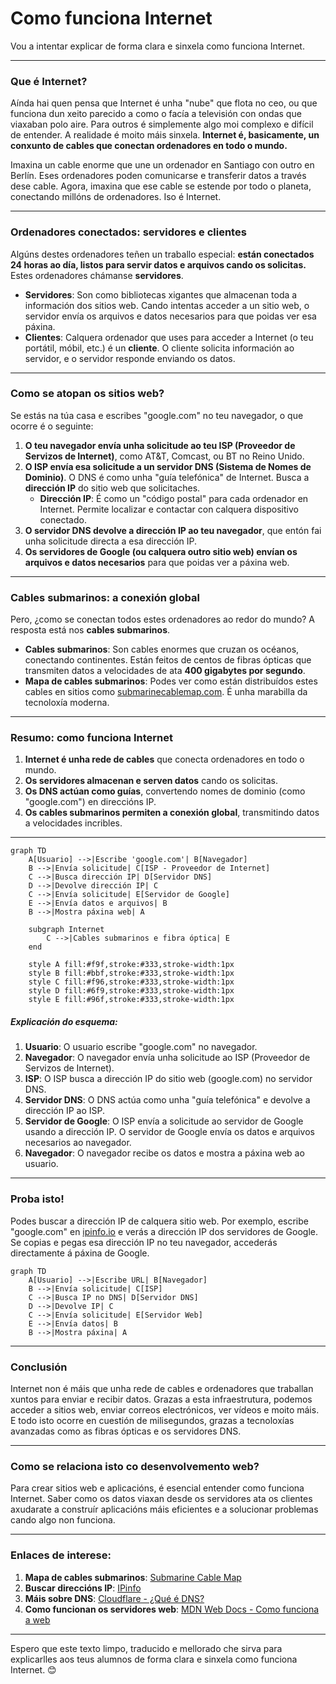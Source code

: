 # Como funciona Internet

Vou a intentar explicar de forma clara e sinxela como funciona Internet. 

---

### **Que é Internet?**

Aínda hai quen pensa que Internet é unha "nube" que flota no ceo, ou que funciona dun xeito parecido a como o facía a televisión con ondas que viaxaban polo aire. Para outros é simplemente algo moi complexo e difícil de entender. A realidade é moito máis sinxela. **Internet é, basicamente, un conxunto de cables que conectan ordenadores en todo o mundo.** 

Imaxina un cable enorme que une un ordenador en Santiago con outro en Berlín. Eses ordenadores poden comunicarse e transferir datos a través dese cable. Agora, imaxina que ese cable se estende por todo o planeta, conectando millóns de ordenadores. Iso é Internet.

---

### **Ordenadores conectados: servidores e clientes**

Algúns destes ordenadores teñen un traballo especial: **están conectados 24 horas ao día, listos para servir datos e arquivos cando os solicitas.** Estes ordenadores chámanse **servidores**. 

- **Servidores**: Son como bibliotecas xigantes que almacenan toda a información dos sitios web. Cando intentas acceder a un sitio web, o servidor envía os arquivos e datos necesarios para que poidas ver esa páxina.
- **Clientes**: Calquera ordenador que uses para acceder a Internet (o teu portátil, móbil, etc.) é un **cliente**. O cliente solicita información ao servidor, e o servidor responde enviando os datos.

---

### **Como se atopan os sitios web?**

Se estás na túa casa e escribes "google.com" no teu navegador, o que ocorre é o seguinte:

1. **O teu navegador envía unha solicitude ao teu ISP (Proveedor de Servizos de Internet)**, como AT&T, Comcast, ou BT no Reino Unido.
2. **O ISP envía esa solicitude a un servidor DNS (Sistema de Nomes de Dominio)**. O DNS é como unha "guía telefónica" de Internet. Busca a **dirección IP** do sitio web que solicitaches.
   - **Dirección IP**: É como un "código postal" para cada ordenador en Internet. Permite localizar e contactar con calquera dispositivo conectado.
3. **O servidor DNS devolve a dirección IP ao teu navegador**, que entón fai unha solicitude directa a esa dirección IP.
4. **Os servidores de Google (ou calquera outro sitio web) envían os arquivos e datos necesarios** para que poidas ver a páxina web.

---

### **Cables submarinos: a conexión global**

Pero, ¿como se conectan todos estes ordenadores ao redor do mundo? A resposta está nos **cables submarinos**. 

- **Cables submarinos**: Son cables enormes que cruzan os océanos, conectando continentes. Están feitos de centos de fibras ópticas que transmiten datos a velocidades de ata **400 gigabytes por segundo**.
- **Mapa de cables submarinos**: Podes ver como están distribuídos estes cables en sitios como [submarinecablemap.com](https://www.submarinecablemap.com). É unha marabilla da tecnoloxía moderna.

---

### **Resumo: como funciona Internet**

1. **Internet é unha rede de cables** que conecta ordenadores en todo o mundo.
2. **Os servidores almacenan e serven datos** cando os solicitas.
3. **Os DNS actúan como guías**, convertendo nomes de dominio (como "google.com") en direccións IP.
4. **Os cables submarinos permiten a conexión global**, transmitindo datos a velocidades incribles.

---

```mermaid
graph TD
    A[Usuario] -->|Escribe 'google.com'| B[Navegador]
    B -->|Envía solicitude| C[ISP - Proveedor de Internet]
    C -->|Busca dirección IP| D[Servidor DNS]
    D -->|Devolve dirección IP| C
    C -->|Envía solicitude| E[Servidor de Google]
    E -->|Envía datos e arquivos| B
    B -->|Mostra páxina web| A

    subgraph Internet
        C -->|Cables submarinos e fibra óptica| E
    end

    style A fill:#f9f,stroke:#333,stroke-width:1px
    style B fill:#bbf,stroke:#333,stroke-width:1px
    style C fill:#f96,stroke:#333,stroke-width:1px
    style D fill:#6f9,stroke:#333,stroke-width:1px
    style E fill:#96f,stroke:#333,stroke-width:1px
```

##### **Explicación do esquema**:

1. **Usuario**: O usuario escribe "google.com" no navegador.
2. **Navegador**: O navegador envía unha solicitude ao ISP (Proveedor de Servizos de Internet).
3. **ISP**: O ISP busca a dirección IP do sitio web (google.com) no servidor DNS.
4. **Servidor DNS**: O DNS actúa como unha "guía telefónica" e devolve a dirección IP ao ISP.
5. **Servidor de Google**: O ISP envía a solicitude ao servidor de Google usando a dirección IP. O servidor de Google envía os datos e arquivos necesarios ao navegador.
6. **Navegador**: O navegador recibe os datos e mostra a páxina web ao usuario.

---

### **Proba isto!**

Podes buscar a dirección IP de calquera sitio web. Por exemplo, escribe "google.com" en [ipinfo.io](https://ipinfo.io) e verás a dirección IP dos servidores de Google. Se copias e pegas esa dirección IP no teu navegador, accederás directamente á páxina de Google.

```mermaid
graph TD
    A[Usuario] -->|Escribe URL| B[Navegador]
    B -->|Envía solicitude| C[ISP]
    C -->|Busca IP no DNS| D[Servidor DNS]
    D -->|Devolve IP| C
    C -->|Envía solicitude| E[Servidor Web]
    E -->|Envía datos| B
    B -->|Mostra páxina| A
```



---

### **Conclusión**

Internet non é máis que unha rede de cables e ordenadores que traballan xuntos para enviar e recibir datos. Grazas a esta infraestrutura, podemos acceder a sitios web, enviar correos electrónicos, ver vídeos e moito máis. E todo isto ocorre en cuestión de milisegundos, grazas a tecnoloxías avanzadas como as fibras ópticas e os servidores DNS.

---

### **Como se relaciona isto co desenvolvemento web?**

Para crear sitios web e aplicacións, é esencial entender como funciona Internet. Saber como os datos viaxan desde os servidores ata os clientes axudarate a construír aplicacións máis eficientes e a solucionar problemas cando algo non funciona.

---


### **Enlaces de interese**:

1. **Mapa de cables submarinos**: [Submarine Cable Map](https://www.submarinecablemap.com)
2. **Buscar direccións IP**: [IPinfo](https://ipinfo.io)
3. **Máis sobre DNS**: [Cloudflare - ¿Qué é DNS?](https://www.cloudflare.com/es-es/learning/dns/what-is-dns/)
4. **Como funcionan os servidores web**: [MDN Web Docs - Como funciona a web](https://developer.mozilla.org/es/docs/Learn/Common_questions/How_does_the_Internet_work)

---

Espero que este texto limpo, traducido e mellorado che sirva para explicarlles aos teus alumnos de forma clara e sinxela como funciona Internet. 😊